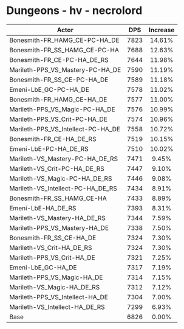 # Dungeons - hv - necrolord
| Actor | DPS | Increase |
|---|:---:|:---:|
|Bonesmith-FR_HAMG_CE-PC-HA_DE|7823|14.61%|
|Bonesmith-FR_SS_HAMG_CE-PC-HA|7688|12.63%|
|Bonesmith-FR_CE-PC-HA_DE_RS|7644|11.98%|
|Marileth-PPS_VS_Mastery-PC-HA_DE|7590|11.19%|
|Bonesmith-FR_SS_CE-PC-HA_DE|7589|11.18%|
|Emeni-LbE_GC-PC-HA_DE|7578|11.02%|
|Bonesmith-FR_HAMG_CE-HA_DE|7577|11.00%|
|Marileth-PPS_VS_Magic-PC-HA_DE|7576|10.99%|
|Marileth-PPS_VS_Crit-PC-HA_DE|7574|10.96%|
|Marileth-PPS_VS_Intellect-PC-HA_DE|7558|10.72%|
|Bonesmith-FR_CE-HA_DE_RS|7519|10.15%|
|Emeni-LbE-PC-HA_DE_RS|7510|10.02%|
|Marileth-VS_Mastery-PC-HA_DE_RS|7471|9.45%|
|Marileth-VS_Crit-PC-HA_DE_RS|7447|9.10%|
|Marileth-VS_Magic-PC-HA_DE_RS|7446|9.08%|
|Marileth-VS_Intellect-PC-HA_DE_RS|7434|8.91%|
|Bonesmith-FR_SS_HAMG_CE-HA|7433|8.89%|
|Emeni-LbE-HA_DE_RS|7393|8.31%|
|Marileth-VS_Mastery-HA_DE_RS|7344|7.59%|
|Marileth-PPS_VS_Mastery-HA_DE|7338|7.50%|
|Bonesmith-FR_SS_CE-HA_DE|7324|7.30%|
|Marileth-VS_Crit-HA_DE_RS|7324|7.30%|
|Marileth-PPS_VS_Crit-HA_DE|7321|7.25%|
|Emeni-LbE_GC-HA_DE|7317|7.19%|
|Marileth-PPS_VS_Magic-HA_DE|7314|7.15%|
|Marileth-VS_Magic-HA_DE_RS|7312|7.12%|
|Marileth-PPS_VS_Intellect-HA_DE|7304|7.00%|
|Marileth-VS_Intellect-HA_DE_RS|7299|6.93%|
|Base|6826|0.00%|
